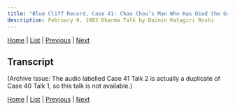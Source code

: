```yaml
---
title: "Blue Cliff Record, Case 41: Chao Chou’s Man Who Has Died the Great Death – Talk 1"
description: February 9, 1983 Dharma Talk by Dainin Katagiri Roshi
---
```


[Home](index) \| [List](list#1983) \| 
[Previous](1983-02-09-Blue-Cliff-Record-Case-41-Talk-1) \| 
[Next](1984-03-21-Mindfulness-Talk-1)

## Transcript

(Archive Issue: The audio labelled Case 41 Talk 2 is actually a duplicate of Case 40 Talk 1, so this talk is not available.)

[Home](index) \| [List](list#1983) \| 
[Previous](1983-02-09-Blue-Cliff-Record-Case-41-Talk-1) \| 
[Next](1984-03-21-Mindfulness-Talk-1)